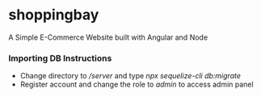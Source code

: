 # shoppingbay
A Simple E-Commerce Website built with Angular and Node

### Importing DB Instructions
- Change directory to */server* and type *npx sequelize-cli db:migrate*
- Register account and change the role to *admin* to access admin panel
